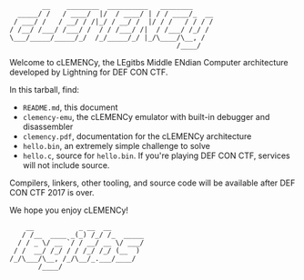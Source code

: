 ```
        __    ________  __________   ________
  _____/ /   / ____/  |/  / ____/ | / / ____/_  __
 / ___/ /   / __/ / /|_/ / __/ /  |/ / /   / / / /
/ /__/ /___/ /___/ /  / / /___/ /|  / /___/ /_/ /
\___/_____/_____/_/  /_/_____/_/ |_/\____/\__, /
                                         /____/
```

Welcome to cLEMENCy, the LEgitbs Middle ENdian Computer architecture developed
by Lightning for DEF CON CTF.

In this tarball, find:

* `README.md`, this document
* `clemency-emu`, the cLEMENCy emulator with built-in debugger and disassembler
* `clemency.pdf`, documentation for the cLEMENCy architecture
* `hello.bin`, an extremely simple challenge to solve
* `hello.c`, source for `hello.bin`. If you're playing DEF CON CTF, services
  will not include source.

Compilers, linkers, other tooling, and source code will be available after
DEF CON CTF 2017 is over.

We hope you enjoy cLEMENCy!

```
    __           _ __  __
   / /__  ____ _(_) /_/ /_  _____
  / / _ \/ __ `/ / __/ __ \/ ___/
 / /  __/ /_/ / / /_/ /_/ (__  )
/_/\___/\__, /_/\__/_.___/____/
       /____/
```